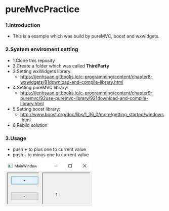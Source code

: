 # pureMvcPractice

### 1.Introduction
* This is a example which was build by pureMVC, boost and wxwidgets.

### 2.System enviroment setting
* 1.Clone this reposity
* 2.Create a folder which was called **ThirdParty**
* 3.Setting wxWidgets library:
  * https://jenhsuan.gitbooks.io/c-programming/content/chapter8-wxwidgets/81download-and-compile-library.html
* 4.Setting pureMVC library:
  * https://jenhsuan.gitbooks.io/c-programming/content/chapter9-puremvc/92use-puremvc-library/921download-and-compile-library.html
* 5.Setting boost library:
  * http://www.boost.org/doc/libs/1_36_0/more/getting_started/windows.html
* 6.Rebild solution

### 3.Usage
* push **+** to plus one to current value
* push **-** to minus one to current value

![image](https://github.com/JenHsuan/pureMvcPractice/blob/master/preview/review.jpg)
